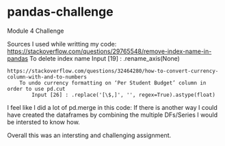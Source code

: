 # pandas-challenge
Module 4 Challenge


Sources I used while writting my code:
    https://stackoverflow.com/questions/29765548/remove-index-name-in-pandas
        To delete index name
            Input [19] : .rename_axis(None)

    https://stackoverflow.com/questions/32464280/how-to-convert-currency-column-with-and-to-numbers
        To undo currency formatting on ‘Per Student Budget’ column in order to use pd.cut 
            Input [26] : .replace('[\$,]', '', regex=True).astype(float)

I feel like I did a lot of pd.merge in this code:
    If there is another way I could have created the dataframes by combining the multiple DFs/Series I would be intersted to know how. 

Overall this was an intersting and challenging assignment.